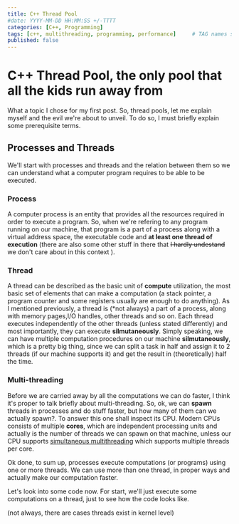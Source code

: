 ```yaml
---
title: C++ Thread Pool
#date: YYYY-MM-DD HH:MM:SS +/-TTTT
categories: [C++, Programming]
tags: [c++, multithreading, programming, performance]     # TAG names should always be lowercase
published: false
---
```


# C++ Thread Pool, the only pool that all the kids run away from
What a topic I chose for my first post. So, thread pools, let me explain myself and the evil we're about to unveil. To do so, I must 
briefly explain some prerequisite terms.

## Processes and Threads
We'll start with processes and threads and the relation between them so we can understand what a computer program requires to be able to be executed.
### Process
A computer process is an entity that provides all the resources required
in order to execute a program. So, when we're refering to any program running on our machine, that program is a part of a process along with a virtual address space, the executable code and **at least one thread of execution** (there are also some other stuff in there that ~~I hardly undestand~~ we don't care about in this context ).

### Thread
A thread can be described as the basic unit of **compute** utilization, the most basic set of elements that can make a computation (a stack pointer, a program counter and some registers usually are enough to do anything). As I mentioned previously, a thread is (*not always) a part of a process, along with memory pages,I/O handles, other threads and so on. Each thread executes independently of the other threads (unless stated differently) and most importantly, they can execute **silmutaneously**. Simply speaking, we can have multiple computation procedures on our machine **silmutaneously**, which is a pretty big thing, since we can split a task in half and assign it to 2 threads (if our machine supports it) and get the result in (theoretically) half the time.

### Multi-threading
Before we are carried away by all the computations we can do faster, I think it's proper to talk briefly about multi-threading. So, ok, we can **spawn** threads in processes and do stuff faster, but how many of them can we actually spawn?. To answer this one shall inspect its CPU. Modern CPUs consists of multiple __cores__, which are independent processing units and actually is the number of threads we can spawn on that machine, unless our CPU supports [simultaneous multithreading](https://en.wikipedia.org/wiki/Simultaneous_multithreading) which supports multiple threads per core. 

Ok done, to sum up, processes execute computations (or programs) using one or more threads. We can use more than one thread, in proper ways and actually make our computation faster.

Let's look into some code now. For start, we'll just execute some computations on a thread, just to see how the code looks like.


(not always, there are cases threads exist in kernel level)